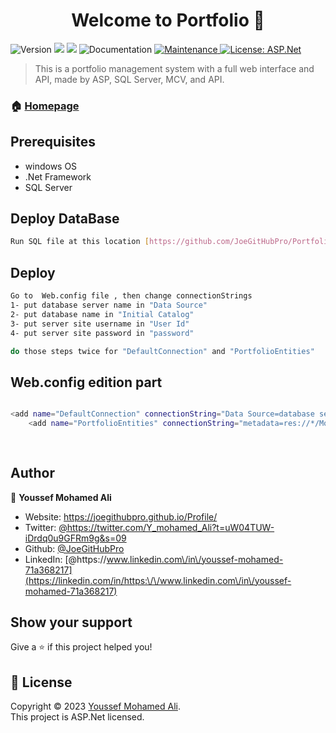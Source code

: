 <h1 align="center">Welcome to Portfolio 👋</h1>
<p>
 <img alt="Version" src="https://img.shields.io/badge/version-1.0.0-blue.svg?cacheSeconds=2592000" />
  <img src="https://img.shields.io/badge/SQL%20Server-2019-yellow" />
  <img src="https://img.shields.io/badge/ASP.Net-4.7.2-%23790c91" />
  <a target="_blank">
    <img alt="Documentation" src="https://img.shields.io/badge/documentation-no-brightgreen.svg" />
  </a>
  <a href="https://github.com/JoeGitHubPro/Portfolio](https://github.com/JoeGitHubPro/Portfolio)" target="_blank">
    <img alt="Maintenance" src="https://img.shields.io/badge/Maintained%3F-yes-green.svg" />
  </a>
  <a href="https://github.com/kefranabg/readme-md-generator/blob/master/LICENSE" target="_blank">
    <img alt="License: ASP.Net" src="https://img.shields.io/github/license/JoeGitHubPro/TravelAgancyPro" />
  </a>
</p>

> This is a portfolio management system with a full web interface and API, made by ASP, SQL Server, MCV, and API. 
### 🏠 [Homepage](https://github.com/JoeGitHubPro/Portfolio)
## Prerequisites

- windows OS 
- .Net Framework 
- SQL Server
## Deploy DataBase

```sh
Run SQL file at this location [https://github.com/JoeGitHubPro/Portfolio/blob/main/PortfolioSQLQuery.sql] on database server
```

## Deploy

```sh
Go to  Web.config file , then change connectionStrings 
1- put database server name in "Data Source" 
2- put database name in "Initial Catalog"
3- put server site username in "User Id"
4- put server site password in "password"

do those steps twice for "DefaultConnection" and "PortfolioEntities"
```



## Web.config edition part

```sh

<add name="DefaultConnection" connectionString="Data Source=database server name;Initial Catalog=database name ;User Id=username;Password= password;Integrated Security=True" providerName="System.Data.SqlClient" />
    <add name="PortfolioEntities" connectionString="metadata=res://*/Model1.csdl|res://*/Model1.ssdl|res://*/Model1.msl;provider=System.Data.SqlClient;provider connection string=&quot;Data Source=database server name;Initial Catalog=database name ;User Id=username;Password= password;integrated security=True;MultipleActiveResultSets=True;App=EntityFramework&quot;" providerName="System.Data.EntityClient" />
	  
	
```
## Author

👤 **Youssef Mohamed Ali**

* Website: https://joegithubpro.github.io/Profile/
* Twitter: [@https:\/\/twitter.com\/Y\_mohamed\_Ali?t=uW04TUW-iDrdq0u9GFRm9g&s=09](https://twitter.com/https:\/\/twitter.com\/Y\_mohamed\_Ali?t=uW04TUW-iDrdq0u9GFRm9g&s=09)
* Github: [@JoeGitHubPro](https://github.com/JoeGitHubPro)
* LinkedIn: [@https:\/\/www.linkedin.com\/in\/youssef-mohamed-71a368217](https://linkedin.com/in/https:\/\/www.linkedin.com\/in\/youssef-mohamed-71a368217)

## Show your support

Give a ⭐️ if this project helped you!

## 📝 License

Copyright © 2023 [Youssef Mohamed Ali](https://github.com/JoeGitHubPro).<br />
This project is ASP.Net licensed.



